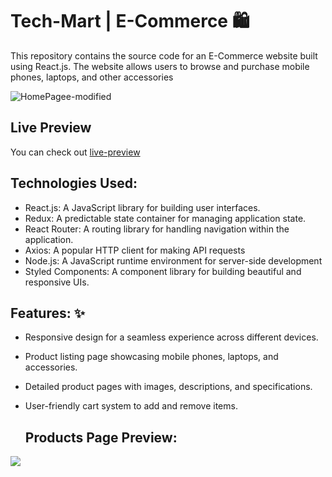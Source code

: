 # Tech-Mart | E-Commerce  🛍️

This repository contains the source code for an E-Commerce website built using React.js. The website allows users to browse and purchase mobile phones, laptops, and other accessories


![HomePagee-modified](https://github.com/HimanshuSharmax/Tech-Mart/assets/86725419/ed9d6d37-aebb-40dd-802c-d5bfc8ed9a9c)



<h2> Live Preview </h2>
You can check out <a href="https://techmartshop.netlify.app/">live-preview</a>

 <h2>Technologies Used:</h2>

-  React.js: A JavaScript library for building user interfaces.
- Redux: A predictable state container for managing application state.
- React Router: A routing library for handling navigation within the application.
- Axios: A popular HTTP client for making API requests
- Node.js: A JavaScript runtime environment for server-side development
- Styled Components: A component library for building beautiful and responsive UIs.
 

<h2>Features: ✨</h2>

 -  Responsive design for a seamless experience across different devices.
- Product listing page showcasing mobile phones, laptops, and accessories.
- Detailed product pages with images, descriptions, and specifications.
- User-friendly cart system to add and remove items.

  <h2>Products Page Preview:  </h2>
 <div>
<img src="https://github.com/HimanshuSharmax/Tech-Mart/assets/86725419/c43aefac-14be-4b63-bed5-feb70c9c3d28">

 </div>


 
